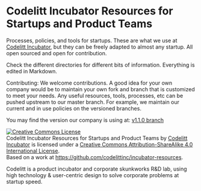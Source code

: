 Codelitt Incubator Resources for Startups and Product Teams
===================

Processes, policies, and tools for startups. These are what we use at [Codelitt Incubator](http://www.codelitt.com), but they can be freely adapted to almost any startup. All open sourced and open for contribution. 

Check the different directories for different bits of information. Everything is edited in Markdown. 

Contributing: We welcome contributions. A good idea for your own company would be to maintain your own fork and branch that is customized to meet your needs. Any useful resources, tools, processes, etc can be pushed upstream to our master branch. For example, we maintain our current and in use policies on the versioned branches. 

You may find the version our company is using at: [v1.1.0 branch](https://github.com/codelittinc/incubator-resources/tree/v1.1.0)

<a rel="license" href="http://creativecommons.org/licenses/by-sa/4.0/"><img alt="Creative Commons License" style="border-width:0" src="https://i.creativecommons.org/l/by-sa/4.0/88x31.png" /></a><br /><span xmlns:dct="http://purl.org/dc/terms/" property="dct:title">Codelitt Incubator Resources for Startups and Product Teams</span> by <a xmlns:cc="http://creativecommons.org/ns#" href="http://www.codelitt.com" property="cc:attributionName" rel="cc:attributionURL">Codelitt Incubator</a> is licensed under a <a rel="license" href="http://creativecommons.org/licenses/by-sa/4.0/">Creative Commons Attribution-ShareAlike 4.0 International License</a>.<br />Based on a work at <a xmlns:dct="http://purl.org/dc/terms/" href="https://github.com/codelittinc/incubator-resources" rel="dct:source">https://github.com/codelittinc/incubator-resources</a>.

Codelitt is a product incubator and corporate skunkworks R&D lab, using high technology & user-centric design to solve corporate problems at startup speed.
